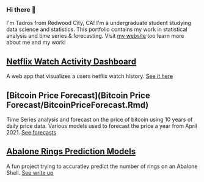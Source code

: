 ### Hi there 👋

I'm Tadros from Redwood City, CA! I'm a undergraduate student studying data science and statistics. This portfolio contains my work in statistical analysis and time series & forecasting. Visit [my website](https://tdros.io/) too learn more about me and my work!


## [Netflix Watch Activity Dashboard](netflixAnalysis.py)
  A web app that visualizes a users netflix watch history. [See it here](https://share.streamlit.io/tadrossalama/netflixdashboard/main/NetflixDashboard.py)

## [Bitcoin Price Forecast](Bitcoin Price Forecast/BitcoinPriceForecast.Rmd)
  Time Series analysis and forecast on the price of bitcoin using 10 years of daily price data.
  Various models used to forecast the price a year from April 2021. [See forecasts](https://rpubs.com/Tadros/778820)

## [Abalone Rings Prediction Models](abaloneRings_Prediction.Rmd)
  A fun project trying to accuratley predict the number of rings on 
  an Abalone Shell. [See write up](https://rpubs.com/Tadros/780065)
